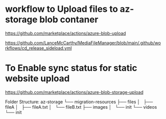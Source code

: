 # workflow to Upload files to az-storage blob contaner



https://github.com/marketplace/actions/azure-blob-upload 

https://github.com/LanceMcCarthy/MediaFileManager/blob/main/.github/workflows/cd_release_sideload.yml 

# To Enable sync status for static website upload
https://github.com/marketplace/actions/azure-blob-storage-upload 


Folder Structure:
az-storage
└── migration-resources
    ├── files
    │   ├── fileA
    │   ├── fileA.txt
    │   └── fileB.txt
    ├── images
    │   └── init
    └── videos
        └── init
